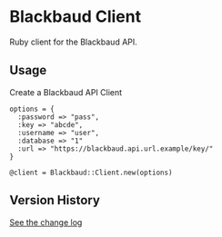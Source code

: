 # Blackbaud Client
Ruby client for the Blackbaud API.

## Usage

Create a Blackbaud API Client

    options = {
      :password => "pass",
      :key => "abcde",
      :username => "user",
      :database => "1"
      :url => "https://blackbaud.api.url.example/key/"
    }

    @client = Blackbaud::Client.new(options)

## Version History

[See the change log](CHANGELOG.md)